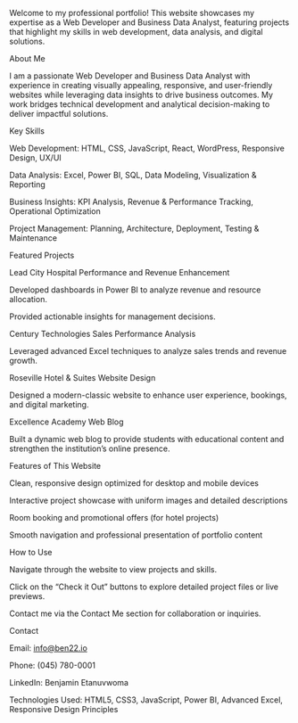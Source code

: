 Welcome to my professional portfolio! This website showcases my expertise as a Web Developer and Business Data Analyst, featuring projects that highlight my skills in web development, data analysis, and digital solutions.

About Me

I am a passionate Web Developer and Business Data Analyst with experience in creating visually appealing, responsive, and user-friendly websites while leveraging data insights to drive business outcomes. My work bridges technical development and analytical decision-making to deliver impactful solutions.

Key Skills

Web Development: HTML, CSS, JavaScript, React, WordPress, Responsive Design, UX/UI

Data Analysis: Excel, Power BI, SQL, Data Modeling, Visualization & Reporting

Business Insights: KPI Analysis, Revenue & Performance Tracking, Operational Optimization

Project Management: Planning, Architecture, Deployment, Testing & Maintenance

Featured Projects

Lead City Hospital Performance and Revenue Enhancement

Developed dashboards in Power BI to analyze revenue and resource allocation.

Provided actionable insights for management decisions.

Century Technologies Sales Performance Analysis

Leveraged advanced Excel techniques to analyze sales trends and revenue growth.

Roseville Hotel & Suites Website Design

Designed a modern-classic website to enhance user experience, bookings, and digital marketing.

Excellence Academy Web Blog

Built a dynamic web blog to provide students with educational content and strengthen the institution’s online presence.

Features of This Website

Clean, responsive design optimized for desktop and mobile devices

Interactive project showcase with uniform images and detailed descriptions

Room booking and promotional offers (for hotel projects)

Smooth navigation and professional presentation of portfolio content

How to Use

Navigate through the website to view projects and skills.

Click on the “Check it Out” buttons to explore detailed project files or live previews.

Contact me via the Contact Me section for collaboration or inquiries.

Contact

Email: info@ben22.io

Phone: (045) 780-0001

LinkedIn: Benjamin Etanuvwoma

Technologies Used: HTML5, CSS3, JavaScript, Power BI, Advanced Excel, Responsive Design Principles
